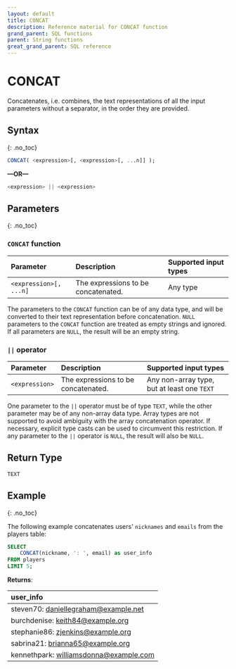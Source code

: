 ```yaml
---
layout: default
title: CONCAT
description: Reference material for CONCAT function
grand_parent: SQL functions
parent: String functions
great_grand_parent: SQL reference
---
```


# CONCAT

Concatenates, i.e. combines, the text representations of all the input parameters without a separator, in the order they are provided.

## Syntax
{: .no_toc}

```sql
CONCAT( <expression>[, <expression>[, ...n]] );
```

**&mdash;OR&mdash;**

```sql
<expression> || <expression>
```

## Parameters 
{: .no_toc}

### `CONCAT` function

| Parameter | Description                         |Supported input types |
| :--------- | :----------------------------------- | :---------------------|
| `<expression>[, ...n]` | The expressions to be concatenated. | Any type |

The parameters to the `CONCAT` function can be of any data type, and will be converted to their text representation before concatenation. `NULL` parameters to the `CONCAT` function are treated as empty strings and ignored. If all parameters are `NULL`, the result will be an empty string.

### `||` operator

| Parameter | Description                         |Supported input types |
| :--------- | :----------------------------------- | :---------------------|
| `<expression>` | The expressions to be concatenated. | Any non-array type, but at least one `TEXT` |

One parameter to the `||` operator must be of type `TEXT`, while the other parameter may be of any non-array data type. Array types are not supported to avoid ambiguity with the array concatenation operator. If necessary, explicit type casts can be used to circumvent this restriction. If any parameter to the `||` operator is `NULL`, the result will also be `NULL`.

## Return Type
`TEXT`

## Example
{: .no_toc}

The following example concatenates users' `nicknames` and `emails` from the players table: 

```sql
SELECT
	CONCAT(nickname, ': ', email) as user_info
FROM players
LIMIT 5;
```

**Returns**:

| user_info                              |
| :--------------------------------------|
| steven70: daniellegraham@example.net   | 
| burchdenise: keith84@example.org       | 
| stephanie86: zjenkins@example.org      |
| sabrina21: brianna65@example.org       |
| kennethpark: williamsdonna@example.com |
